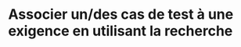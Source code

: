 # Associer un/des cas de test à une exigence en utilisant la recherche



<!--stackedit_data:
eyJoaXN0b3J5IjpbLTk5NTkzNjgwMl19
-->